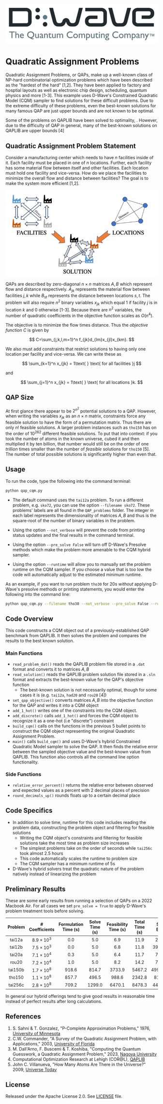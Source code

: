 ![D-Wave Logo](images/dwave_logo.png)
# Quadratic Assignment Problems
Quadratic Assignment Problems, or QAPs, make up a well-known class of NP-hard combinatorial optimization problems which have been described as the "hardest of the hard" [1,2]. They have been applied to factory and hosptial layouts as well as electronic chip design, scheduling, quantum physics and more [1-3]. This example uses D-Wave's Constrained Quadratic Model (CQM) sampler to find solutions for these difficult problems. Due to the extreme difficulty of these problems, even the best-known solutions for many famous QAP are just upper bounds and are not known to be optimal.

Some of the problems on QAPLIB have been solved to optimality, . However, due to the difficulty of QAP in general, many of the best-known solutions on QAPLIB are upper bounds [4]

## Quadratic Assignment Problem Statement
Consider a manufacturing center which needs to have $n$ facilities inside of it. Each facility must be placed in one of $n$ locations. Further, each facility has some material flow between itself and other facilities. Each location must hold one facility and vice-versa. How do we place the facilities to minimize the overall flow and distance between facilities? The goal is to make the system more efficient [1,2].

![QAP Picture](images/QAP_pic.png)

QAPs are described by zero-diagonal $n\times n$ matrices $A,B$ which represent flow and distance respectively. $A_{jk}$ represents the material flow between facilities $j,k$ while $B_{st}$ represents the distance between locations $s,t$. The problem will also require $n^2$ binary variables $x_{jk}$ which equal $1$ if facility $j$ is in location $k$ and $0$ otherwise [1-3]. Because there are $n^2$ variables, the number of quadratic coefficients in the objective function scales as $O(n^4)$.

The objective is to minimize the flow times distance. Thus the *objective function* $C$ is given by

$$
C=\sum_{j,k,l,m=1}^n f_{jk}d_{lm}x_{jl}x_{km}.
$$

We also must add constraints that restrict solutions to having only one location per facility and vice-versa. We can write these as

$$
\sum_{k=1}^n x_{jk} = 1\text{ } \text{     for all facilities }j
$$

and

$$
\sum_{j=1}^n x_{jk} = 1\text{ } \text{     for all locations }k.
$$

## QAP Size
At first glance there appear to be $2^{n^2}$ potential solutions to a QAP. However, when writing the variables $x_{jk}$ as an $n \times n$ matrix, constraints force any feasible solution to have the form of a permutation matrix. Thus there are only $n!$ feasible solutions. A larger problem instances such as `tho150` has on the order of $10^{262}$ different feasible solutions. To put that into context: if you took the number of atoms in the known universe, cubed it and then multiplied it by ten billion, that number would still be on the order of one *trillion* times smaller than the number of *feasible* solutions for `tho150` [5]. The number of total possible solutions is significantly higher than even that.

## Usage

To run the code, type the following into the command terminal:

```bash
python qap_cqm.py 
```

* The default command uses the `tai12a` problem. To run a different problem, e.g. `sko72`, you can use the option `--filename sko72`. These problems' labels are all found in the `QAP_problems` folder. The integer in each label represents the dimensionality of matrices $A,B$ and thus is the square-root of the number of binary variables in the problem.

* Using the option `--not_verbose` will prevent the code from printing status updates and the final results in the command terminal.

* Using the option `--pre_solve False` will turn off D-Wave's Presolve methods which make the problem more amenable to the CQM hybrid sampler.

* Using the option `--runtime` will allow you to manually set the problem runtime on the CQM sampler. If you choose a value that is too low the code will automatically adjust to the estimated minimum runtime.

As an example, if you want to run problem `tho30` for 20s *without* applying D-Wave's presolve methods or printing statements, you would enter the following into the command line:

```bash
python qap_cqm.py --filename tho30 --not_verbose --pre_solve False --runtime 20
```

## Code Overview
This code constructs a CQM object out of a previously-established QAP benchmark from QAPLIB. It then solves the problem and compares the results to the best known solution.

### Main Functions
* `read_problem_dat()` reads the QAPLIB problem file stored in a `.dat` format and converts it to matrices $A,B$
* `read_solution()` reads the QAPLIB problem solution file stored in a `.sln` format and extracts the best-known value for the QAP's objective function
    * The best-known solution is not necessarily optimal, though for some cases it is (e.g. `tai12a`, `had20` and `rou20` [4])
* `set_qap_objective()` converts matrices $A,B$ into the objective function for the QAP and writes it into a CQM object
* `add_1_hot()` writes one of the constraints into the CQM object.
* `add_discrete()` calls `add_1_hot()` and forces the CQM object to recognize it as a one-hot (i.e "discrete") constraint
* `build_cqm()` calls on the functions in the previous 5 bullet points to construct the CQM object representing the original Quadratic Assignment Problem.
* `main()` calls `build_cqm()` and uses D-Wave's hybrid Constrained Quadratic Model sampler to solve the QAP. It then finds the relative error between the sampled objective value and the best-known value from QAPLIB. This function also controls all the command line option functionality.

### Side Functions
* `relative_error_percent()` returns the relative error between observed and expected values as a percent with 2 decimal places of precision
* `round_decimals_up()` rounds floats *up* to a certain decimal place

## Code Specifics

* In addition to solve time, runtime for this code includes reading the problem data, constructing the problem object and filtering for feasible solutions
    * Writing the CQM object's constraints and filtering for feasible solutions take the most time as problem size increases
    * The simplest problems take on the order of seconds while `tai256c` took almost 2.5 hours
    * This code automatically scales the runtime to problem size
    * The CQM sampler has a minimum runtime of 5s
* D-Wave's hybrid solvers treat the quadratic nature of the problem natively instead of linearizing the problem

## Preliminary Results
These are some early results from running a selection of QAPs on a 2022 Macbook Air. For all cases we set `pre_solve = True` to apply D-Wave's problem treatment tools before solving.

| Problem | # Coefficients | Formulation Time (s) | Solve Time (s) | Feasibility Time (s) | Total Time (s) | Solved Energy | Best Known Energy | Relative Error |
|:---:|:---:|:---:|:---:|:---:|:---:|:---:|:---:|:---:|
|tai12a | $8.9\times 10^3$ | 0.0 | 5.0 | 6.9 | 11.9 | 224416 | 224416 | 0% |
|tai12b | $7.5\times 10^3$ | 0.0 | 5.0 | 6.8 | 11.8 | 39464925 | 39464925 | 0% |
|tai20a | $7.1\times 10^4$ | 0.3 | 5.0 | 6.4 | 11.7 | 708018 | 703482 | 0.64% |
|rou20 | $7.2\times 10^4$ | 1.0 | 5.0 | 8.2 | 14.2 | 725522 | 725522 | 0% |
|tai150b | $1.7\times 10^8$ | 918.6 | 814.7 | 3733.9 | 5467.2 | 499623949 | 498896643 | 0.14% |
|tho150 | $1.1\times 10^8$ | 857.7 | 496.5 | 988.6 | 2342.8 | 8197622 | 8133398 | 0.79% |
|tai256c | $2.8\times 10^8$ | 709.2 | 1299.0 | 6470.1 | 8478.3 | 44932538 | 44759294 | 0.39% |

In general our hybrid offerings tend to give good results in reasonable time instead of perfect results after long calculations.

## References
1. S. Sahni & T. Gonzalez, "P-Complete Approximation Problems," 1976, [University of Minnesota](https://dl.acm.org/doi/pdf/10.1145/321958.321975)
2. C.W. Commander, "A Survey of the Quadratic Assignment Problem, with Applications," 2003, [University of Florida](http://plaza.ufl.edu/clayton8/article.pdf)
3. M. Dall'Arno, F. Buscemi & T. Koshiba, "Computing the Quantum Guesswork, a Quadratic Assignment Problem," 2023, [Nagoya University](https://www.rintonpress.com/xxqic23/qic-23-910/0721-0732.pdf)
4. Computational Optimization Research at Lehigh (COR@L), [QAPLIB](https://coral.ise.lehigh.edu/data-sets/qaplib/qaplib-problem-instances-and-solutions/)
5. John C. Villanueva, "How Many Atoms Are There in the Universe?" 2009, [Universe Today](https://www.universetoday.com/36302/atoms-in-the-universe/amp/)



## License

Released under the Apache License 2.0. See [LICENSE](LICENSE) file.
